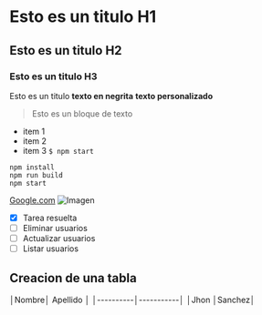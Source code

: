 # Esto es un titulo H1
## Esto es un titulo H2
### Esto es un titulo H3
Esto es un titulo **texto en negrita** **texto personalizado**
> Esto es un bloque de texto
- item 1
- item 2
- item 3
`$ npm start ` 
```
npm install
npm run build 
npm start
```


[Google.com](www.google.com) 
![Imagen](http://via.placeholder.com/640x360)

- [X] Tarea resuelta
- [ ] Eliminar usuarios
- [ ] Actualizar usuarios
- [ ] Listar usuarios

## Creacion de una tabla

│Nombre│ Apellido │
│----------│-----------│
│Jhon │Sanchez│

